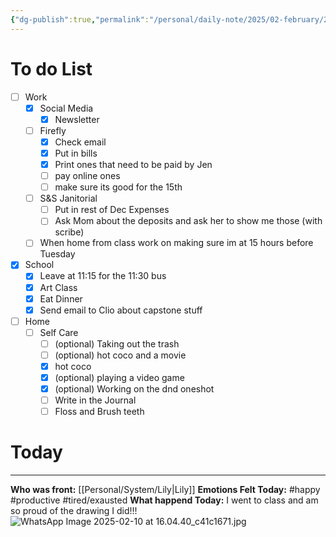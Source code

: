```yaml
---
{"dg-publish":true,"permalink":"/personal/daily-note/2025/02-february/2025-02-10/","tags":["Alter","daily"]}
---
```


# To do List
- [ ] Work
	- [x] Social Media
		 - [x] Newsletter
	- [ ] Firefly
		- [x] Check email
		- [x] Put in bills
		- [x] Print ones that need to be paid by Jen
		- [ ] pay online ones
		- [ ] make sure its good for the 15th
	- [ ] S&S Janitorial
		- [ ] Put in rest of Dec Expenses
		- [ ] Ask Mom about the deposits and ask her to show me those (with scribe)
	- [ ] When home from class work on making sure im at 15 hours before Tuesday
- [x] School
	- [x] Leave at 11:15 for the 11:30 bus
	- [x] Art Class
	- [x] Eat Dinner 
	- [x] Send email to Clio about capstone stuff
- [ ] Home
	- [ ] Self Care
		- [ ] (optional) Taking out the trash
		- [ ] (optional) hot coco and a movie
		- [x] hot coco
		- [x] (optional) playing a video game
		- [x] (optional) Working on the dnd oneshot
		- [ ] Write in the Journal
		- [ ] Floss and Brush teeth
# Today
---
**Who was front:** [[Personal/System/Lily\|Lily]]
**Emotions Felt Today:** #happy #productive #tired/exausted 
**What happend Today:**
I went to class and am so proud of the drawing I did!!!
![WhatsApp Image 2025-02-10 at 16.04.40_c41c1671.jpg](/img/user/Personal/Images/WhatsApp%20Image%202025-02-10%20at%2016.04.40_c41c1671.jpg)